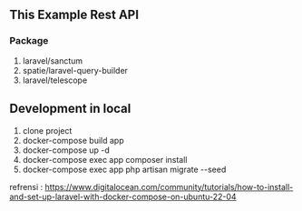 ## This Example Rest API

### Package

1. laravel/sanctum
2. spatie/laravel-query-builder
3. laravel/telescope

## Development in local

1. clone project
2. docker-compose build app
3. docker-compose up -d
4. docker-compose exec app composer install
5. docker-compose exec app php artisan migrate --seed

refrensi :
https://www.digitalocean.com/community/tutorials/how-to-install-and-set-up-laravel-with-docker-compose-on-ubuntu-22-04
